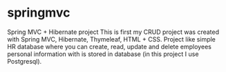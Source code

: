 # springmvc
Spring MVC + Hibernate project
This is first my CRUD project was created with Spring MVC, Hibernate, Thymeleaf, HTML + CSS. Project like simple HR database where you can create, read,
update and delete employees personal information with is stored in database (in this project I use Postgresql).
 

